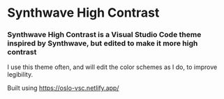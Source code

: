 # Synthwave High Contrast

### Synthwave High Contrast is a Visual Studio Code theme inspired by Synthwave, but edited to make it more high contrast

I use this theme often, and will edit the color schemes as I do, to improve legibility.

Built using https://oslo-vsc.netlify.app/
